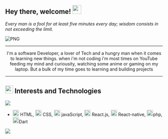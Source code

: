 ## Hey there, welcome! <img height="28" width="28" src="https://emojipedia-us.s3.amazonaws.com/source/skype/289/raising-hands_1f64c.png"/>

 _Every man is a fool for at least five minutes every day; wisdom consists in not exceeding the limit._

<img align="center" alt="PNG" src="https://user-images.githubusercontent.com/48435816/131679607-3d77b59d-b1a9-49ca-96a2-2cfb48fd97ce.png" />

<hr/>
<p align="center">I'm a software Developer, a lover of Tech and a hungry man when it comes to learning new things. when i'm not coding i'm most times on YouTube feeding my mind and curiousity, watching some anime or gaming on my laptop. But a bulk of my time goes to learning and building projects</p>
<hr/>

 ## <img height="25" width="25" src="https://emojipedia-us.s3.amazonaws.com/source/skype/289/hammer-and-wrench_1f6e0-fe0f.png"/> Interests and Technologies
<a href="https://github.com/AdamuAbba/github-readme-stats"/>
<img align="center" src="https://github-readme-stats.vercel.app/api/top-langs/?username=AdamuAbba&layout=compact"/>
</a>

-  <img height="20" width="20" src="https://cliply.co/wp-content/uploads/2021/02/392102760_FIRE_EMOJI_400px.gif"/> HTML, <img height="20" width="20" src="https://cliply.co/wp-content/uploads/2021/02/392102760_FIRE_EMOJI_400px.gif"/> CSS, <img height="20" width="20" src="https://cliply.co/wp-content/uploads/2021/02/392102760_FIRE_EMOJI_400px.gif"/> javaScript, <img height="20" width="20" src="https://cliply.co/wp-content/uploads/2021/02/392102760_FIRE_EMOJI_400px.gif"/> React.js, <img height="20" width="20" src="https://cliply.co/wp-content/uploads/2021/02/392102760_FIRE_EMOJI_400px.gif"/> React-native, <img height="20" width="20" src="https://cliply.co/wp-content/uploads/2021/02/392102760_FIRE_EMOJI_400px.gif"/>php, <img height="20" width="20" src="https://cliply.co/wp-content/uploads/2021/02/392102760_FIRE_EMOJI_400px.gif"/>Dart

                      



<img align="center" src="https://github-readme-stats.vercel.app/api?username=AdamuAbba&count_private=true&show_icons=true&theme=outrun"/>





